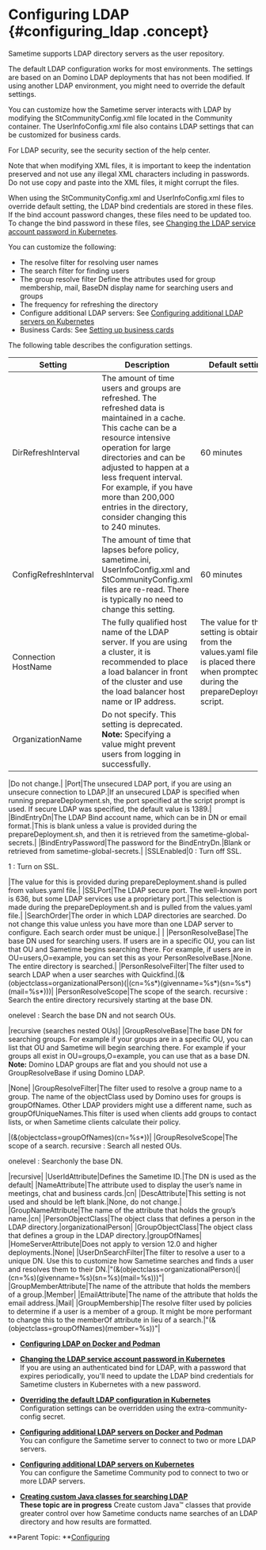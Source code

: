 # Configuring LDAP {#configuring_ldap .concept}

Sametime supports LDAP directory servers as the user repository.

The default LDAP configuration works for most environments. The settings are based on an Domino LDAP deployments that has not been modified. If using another LDAP environment, you might need to override the default settings.

You can customize how the Sametime server interacts with LDAP by modifying the StCommunityConfig.xml file located in the Community container. The UserInfoConfig.xml file also contains LDAP settings that can be customized for business cards.

For LDAP security, see the security section of the help center.

Note that when modifying XML files, it is important to keep the indentation preserved and not use any illegal XML characters including in passwords. Do not use copy and paste into the XML files, it might corrupt the files.

When using the StCommunityConfig.xml and UserInfoConfig.xml files to override default setting, the LDAP bind credentials are stored in these files. If the bind account password changes, these files need to be updated too. To change the bind password in these files, see [Changing the LDAP service account password in Kubernetes](configuring_ldap_password.md).

You can customize the following:

-   The resolve filter for resolving user names
-   The search filter for finding users
-   The group resolve filter Define the attributes used for group membership, mail, BaseDN display name for searching users and groups
-   The frequency for refreshing the directory
-   Configure additional LDAP servers: See [Configuring additional LDAP servers on Kubernetes](configuring_ldap_multiple_kubernetes.md)
-   Business Cards: See [Setting up business cards](admin_st_buscard.md)

The following table describes the configuration settings.

|Setting|Description|Default setting|
|-------|-----------|---------------|
|DirRefreshInterval|The amount of time users and groups are refreshed. The refreshed data is maintained in a cache. This cache can be a resource intensive operation for large directories and can be adjusted to happen at a less frequent interval. For example, if you have more than 200,000 entries in the directory, consider changing this to 240 minutes.|60 minutes|
|ConfigRefreshInterval|The amount of time that lapses before policy, sametime.ini, UserInfoConfig.xml and StCommunityConfig.xml files are re-read. There is typically no need to change this setting.|60 minutes|
|Connection HostName|The fully qualified host name of the LDAP server. If you are using a cluster, it is recommended to place a load balancer in front of the cluster and use the load balancer host name or IP address.|The value for this setting is obtained from the values.yaml file. It is placed there when prompted during the prepareDeployment script.|
|OrganizationName|Do not specify. This setting is deprecated. **Note:** Specifying a value might prevent users from logging in successfully.

|Do not change.|
|Port|The unsecured LDAP port, if you are using an unsecure connection to LDAP.|If an unsecured LDAP is specified when running prepareDeployment.sh, the port specified at the script prompt is used. If secure LDAP was specified, the default value is 1389.|
|BindEntryDn|The LDAP Bind account name, which can be in DN or email format.|This is blank unless a value is provided during the prepareDeployment.sh, and then it is retrieved from the sametime-global-secrets.|
|BindEntryPassword|The password for the BindEntryDn.|Blank or retrieved from sametime-global-secrets.|
|SSLEnabled|0
:   Turn off SSL.

1
:   Turn on SSL.

|The value for this is provided during prepareDeployment.shand is pulled from values.yaml file.|
|SSLPort|The LDAP secure port. The well-known port is 636, but some LDAP services use a proprietary port.|This selection is made during the prepareDeployment.sh and is pulled from the values.yaml file.|
|SearchOrder|The order in which LDAP directories are searched. Do not change this value unless you have more than one LDAP server to configure. Each search order must be unique.| |
|PersonResolveBase|The base DN used for searching users. If users are in a specific OU, you can list that OU and Sametime begins searching there. For example, if users are in OU=users,O=example, you can set this as your PersonResolveBase.|None. The entire directory is searched.|
|PersonResolveFilter|The filter used to search LDAP when a user searches with Quickfind.|\(&amp;\(objectclass=organizationalPerson\)\(\|\(cn=%s\*\)\(givenname=%s\*\)\(sn=%s\*\)\(mail=%s\*\)\)\)|
|PersonResolveScope|The scope of the search. recursive
:   Search the entire directory recursively starting at the base DN.

onelevel
:   Search the base DN and not search OUs.

|recursive \(searches nested OUs\)|
|GroupResolveBase|The base DN for searching groups. For example if your groups are in a specific OU, you can list that OU and Sametime will begin searching there. For example if your groups all exist in OU=groups,O=example, you can use that as a base DN. **Note:** Domino LDAP groups are flat and you should not use a GroupResolveBase if using Domino LDAP.

|None|
|GroupResolveFilter|The filter used to resolve a group name to a group. The name of the objectClass used by Domino uses for groups is groupOfNames. Other LDAP providers might use a different name, such as groupOfUniqueNames.This filter is used when clients add groups to contact lists, or when Sametime clients calculate their policy.

|\(&amp;\(objectclass=groupOfNames\)\(cn=%s\*\)\)|
|GroupResolveScope|The scope of a search. recursive
:   Search all nested OUs.

onelevel
:   Searchonly the base DN.

|recursive|
|UserIdAttribute|Defines the Sametime ID.|The DN is used as the default|
|NameAttribute|The attribute used to display the user’s name in meetings, chat and business cards.|cn|
|DescAttribute|This setting is not used and should be left blank.|None, do not change.|
|GroupNameAttribute|The name of the attribute that holds the group’s name.|cn|
|PersonObjectClass|The object class that defines a person in the LDAP directory.|organizationalPerson|
|GroupObjectClass|The object class that defines a group in the LDAP directory.|groupOfNames|
|HomeServerAttribute|Does not apply to version 12.0 and higher deployments.|None|
|UserDnSearchFilter|The filter to resolve a user to a unique DN. Use this to customize how Sametime searches and finds a user and resolves them to their DN.|"\(&amp;\(objectclass=organizationalPerson\)\(\|\(cn=%s\)\(givenname=%s\)\(sn=%s\)\(mail=%s\)\)\)"|
|GroupMemberAttribute|The name of the attribute that holds the members of a group.|Member|
|EmailAttribute|The name of the attribute that holds the email address.|Mail|
|GroupMembership|The resolve filter used by policies to determine if a user is a member of a group. It might be more performant to change this to the memberOf attribute in lieu of a search.|"\(&amp;\(objectclass=groupOfNames\)\(member=%s\)\)"|

-   **[Configuring LDAP on Docker and Podman](configuring_ldap_docker.md)**  

-   **[Changing the LDAP service account password in Kubernetes](configuring_ldap_password.md)**  
If you are using an authenticated bind for LDAP, with a password that expires periodically, you'll need to update the LDAP bind credentials for Sametime clusters in Kubernetes with a new password.
-   **[Overriding the default LDAP configuration in Kubernetes](configuring_ldap_kubernetes.md)**  
Configuration settings can be overridden using the extra-community-config secret.
-   **[Configuring additional LDAP servers on Docker and Podman](configuring_ldap_multiple_docker.md)**  
You can configure the Sametime server to connect to two or more LDAP servers.
-   **[Configuring additional LDAP servers on Kubernetes](configuring_ldap_multiple_kubernetes.md)**  
You can configure the Sametime Community pod to connect to two or more LDAP servers.
-   **[Creating custom Java classes for searching LDAP](creating_custom_java.md)**  
**These topic are in progress** Create custom Java™ classes that provide greater control over how Sametime conducts name searches of an LDAP directory and how results are formatted.

**Parent Topic: **[Configuring](configuring.md)

